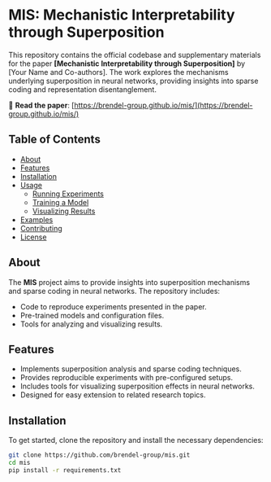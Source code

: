 # MIS: Mechanistic Interpretability through Superposition

This repository contains the official codebase and supplementary materials for the paper **[Mechanistic Interpretability through Superposition]** by [Your Name and Co-authors]. The work explores the mechanisms underlying superposition in neural networks, providing insights into sparse coding and representation disentanglement.

📄 **Read the paper**: [https://brendel-group.github.io/mis/](https://brendel-group.github.io/mis/)

## Table of Contents
- [About](#about)
- [Features](#features)
- [Installation](#installation)
- [Usage](#usage)
  - [Running Experiments](#running-experiments)
  - [Training a Model](#training-a-model)
  - [Visualizing Results](#visualizing-results)
- [Examples](#examples)
- [Contributing](#contributing)
- [License](#license)

## About

The **MIS** project aims to provide insights into superposition mechanisms and sparse coding in neural networks. The repository includes:
- Code to reproduce experiments presented in the paper.
- Pre-trained models and configuration files.
- Tools for analyzing and visualizing results.

## Features
- Implements superposition analysis and sparse coding techniques.
- Provides reproducible experiments with pre-configured setups.
- Includes tools for visualizing superposition effects in neural networks.
- Designed for easy extension to related research topics.

## Installation

To get started, clone the repository and install the necessary dependencies:

```bash
git clone https://github.com/brendel-group/mis.git
cd mis
pip install -r requirements.txt
